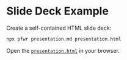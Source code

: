 # Slide Deck Example

Create a self-contained HTML slide deck:

```sh
npx pfwr presentation.md presentation.html
```

Open the [`presentation.html`](https://cdn.statically.io/gh/nikku/pfwr/v0.1.1/example/presentation.html) in your browser.
